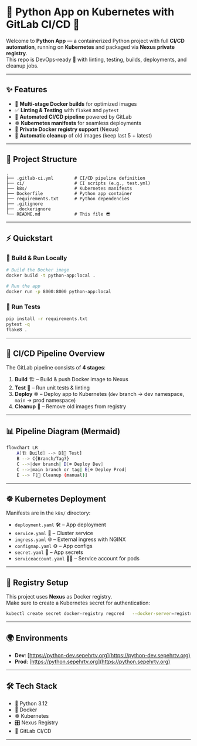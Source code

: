 # 🐍 Python App on Kubernetes with GitLab CI/CD 🚀

Welcome to **Python App** — a containerized Python project with full **CI/CD automation**, running on **Kubernetes** and packaged via **Nexus private registry**.  
This repo is DevOps-ready 💪 with linting, testing, builds, deployments, and cleanup jobs.

---

## ✨ Features
- 🐳 **Multi-stage Docker builds** for optimized images  
- ✅ **Linting & Testing** with `flake8` and `pytest`  
- 🤖 **Automated CI/CD pipeline** powered by GitLab  
- ☸️ **Kubernetes manifests** for seamless deployments  
- 🔐 **Private Docker registry support** (Nexus)  
- 🧹 **Automatic cleanup** of old images (keep last 5 + latest)  

---

## 📂 Project Structure
```
.
├── .gitlab-ci.yml        # CI/CD pipeline definition
├── ci/                   # CI scripts (e.g., test.yml)
├── k8s/                  # Kubernetes manifests
├── Dockerfile            # Python app container
├── requirements.txt      # Python dependencies
├── .gitignore
├── .dockerignore
└── README.md             # This file 😎
```

---

## ⚡ Quickstart

### 🔨 Build & Run Locally
```bash
# Build the Docker image
docker build -t python-app:local .

# Run the app
docker run -p 8000:8000 python-app:local
```

### 🧪 Run Tests
```bash
pip install -r requirements.txt
pytest -q
flake8 .
```

---

## 🚀 CI/CD Pipeline Overview
The GitLab pipeline consists of **4 stages**:

1. **Build** 🏗️ – Build & push Docker image to Nexus  
2. **Test** 🧪 – Run unit tests & linting  
3. **Deploy** ☸️ – Deploy app to Kubernetes (`dev` branch → dev namespace, `main` → prod namespace)  
4. **Cleanup** 🧹 – Remove old images from registry  

---

## 📊 Pipeline Diagram (Mermaid)

```bash
flowchart LR
    A[🏗️ Build] --> B[🧪 Test]
    B --> C{Branch/Tag?}
    C -->|dev branch| D[☸️ Deploy Dev]
    C -->|main branch or tag| E[☸️ Deploy Prod]
    E --> F[🧹 Cleanup (manual)]
```
---

## ☸️ Kubernetes Deployment

Manifests are in the `k8s/` directory:
- `deployment.yaml` 🛠️ – App deployment  
- `service.yaml` 📡 – Cluster service  
- `ingress.yaml` 🌐 – External ingress with NGINX  
- `configmap.yaml` ⚙️ – App configs  
- `secret.yaml` 🔐 – App secrets  
- `serviceaccount.yaml` 🧑‍💻 – Service account for pods  

---

## 🔐 Registry Setup

This project uses **Nexus** as Docker registry.  
Make sure to create a Kubernetes secret for authentication:

```bash
kubectl create secret docker-registry regcred   --docker-server=registry.sepehrtv.org   --docker-username=$REGISTRY_USER   --docker-password=$REGISTRY_PASS   --namespace=node-app
```

---

## 🌍 Environments
- **Dev**: [https://python-dev.sepehrtv.org](https://python-dev.sepehrtv.org)  
- **Prod**: [https://python.sepehrtv.org](https://python.sepehrtv.org)  

---

## 🛠️ Tech Stack
- 🐍 Python 3.12  
- 🐳 Docker  
- ☸️ Kubernetes  
- 🎛️ Nexus Registry  
- 🤖 GitLab CI/CD  

---

